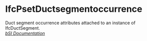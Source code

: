 IfcPsetDuctsegmentoccurrence
============================
Duct segment occurrence attributes attached to an instance of IfcDuctSegment.  
[ _bSI
Documentation_](https://standards.buildingsmart.org/IFC/DEV/IFC4_2/FINAL/HTML/schema/ifchvacdomain/pset/pset_ductsegmentoccurrence.htm)


